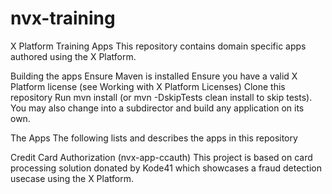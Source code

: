 # nvx-training
X Platform Training Apps
This repository contains domain specific apps authored using the X Platform.

Building the apps
Ensure Maven is installed
Ensure you have a valid X Platform license (see Working with X Platform Licenses)
Clone this repository
Run mvn install (or mvn -DskipTests clean install to skip tests).
You may also change into a subdirector and build any application on its own.

The Apps
The following lists and describes the apps in this repository

Credit Card Authorization (nvx-app-ccauth)
This project is based on card processing solution donated by Kode41 which showcases a fraud detection usecase using the X Platform.
